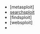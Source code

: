 - [metasploit]
- [searchsploit](https://gitlab.com/exploit-database/exploitdb)
- [findsploit]
- [websploit]
- 